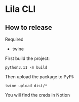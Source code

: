 # Lila CLI


## How to release

Required

* twine

First build the project:

```
python3.11 -m build
```

Then upload the package to PyPI:

```
twine upload dist/*
```

You will find the creds in Notion
